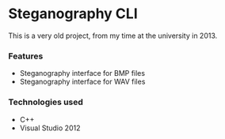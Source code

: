 # Steganography CLI
This is a very old project, from my time at the university in 2013.

### Features
- Steganography interface for BMP files
- Steganography interface for WAV files

### Technologies used
- C++
- Visual Studio 2012

